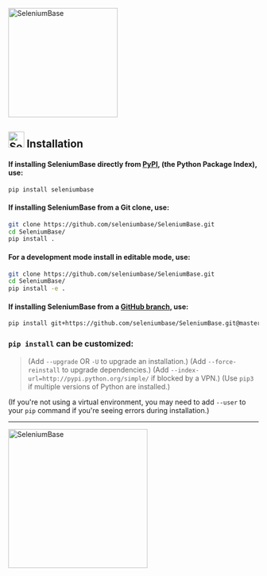 [<img src="https://seleniumbase.io/cdn/img/sb_logo_10t.png" title="SeleniumBase" width="220">](https://github.com/seleniumbase/SeleniumBase/)

<h2><img src="https://seleniumbase.io/img/logo6.png" title="SeleniumBase" width="32" /> Installation</h2>

<h4>If installing SeleniumBase directly from <a href="https://pypi.python.org/pypi/seleniumbase">PyPI</a>, (the Python Package Index), use:</h4>

```bash
pip install seleniumbase
```

<h4>If installing SeleniumBase from a Git clone, use:</h4>

```bash
git clone https://github.com/seleniumbase/SeleniumBase.git
cd SeleniumBase/
pip install .
```

<h4>For a development mode install in editable mode, use:</h4>

```bash
git clone https://github.com/seleniumbase/SeleniumBase.git
cd SeleniumBase/
pip install -e .
```

<h4>If installing SeleniumBase from a <a href="https://github.com/seleniumbase/SeleniumBase">GitHub branch</a>, use:</h4>

```bash
pip install git+https://github.com/seleniumbase/SeleniumBase.git@master#egg=seleniumbase
```

<h3><code>pip install</code> can be customized:</h3>

> (Add ``--upgrade`` OR ``-U`` to upgrade an installation.)
> (Add ``--force-reinstall`` to upgrade dependencies.)
> (Add ``--index-url=http://pypi.python.org/simple/`` if blocked by a VPN.)
> (Use ``pip3`` if multiple versions of Python are installed.)

(If you're not using a virtual environment, you may need to add <code>--user</code> to your <code>pip</code> command if you're seeing errors during installation.)

--------

<a href="https://github.com/seleniumbase/SeleniumBase/"><img src="https://seleniumbase.io/cdn/img/sb_logo_b.png" alt="SeleniumBase" title="SeleniumBase" width="280" /></a>
